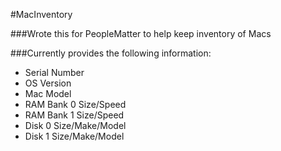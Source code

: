 #MacInventory

###Wrote this for PeopleMatter to help keep inventory of Macs

###Currently provides the following information:
* Serial Number
* OS Version
* Mac Model
* RAM Bank 0 Size/Speed
* RAM Bank 1 Size/Speed
* Disk 0 Size/Make/Model
* Disk 1 Size/Make/Model
